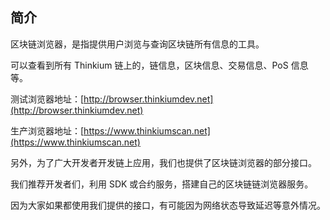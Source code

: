 ## 简介

区块链浏览器，是指提供用户浏览与查询区块链所有信息的工具。

可以查看到所有 Thinkium 链上的，链信息，区块信息、交易信息、PoS 信息等。



测试浏览器地址：[http://browser.thinkiumdev.net](http://browser.thinkiumdev.net)

生产浏览器地址：[https://www.thinkiumscan.net](https://www.thinkiumscan.net)



另外，为了广大开发者开发链上应用，我们也提供了区块链浏览器的部分接口。

我们推荐开发者们，利用 SDK 或合约服务，搭建自己的区块链链浏览器服务。

因为大家如果都使用我们提供的接口，有可能因为网络状态导致延迟等意外情况。

